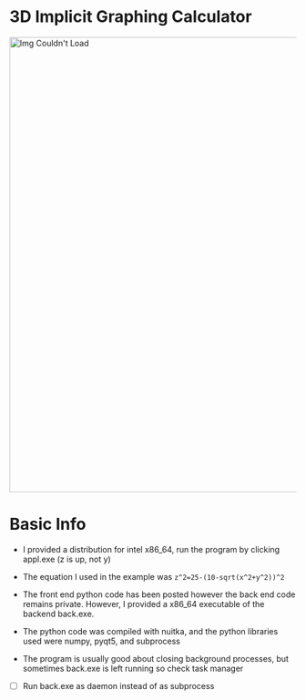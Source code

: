 # 3D Implicit Graphing Calculator

<img src="https://user-images.githubusercontent.com/60249504/136651126-91e6ee99-4b8d-4b79-a563-aeed1d048aff.gif" alt="Img Couldn't Load" width="800">

# Basic Info

- I provided a distribution for intel x86_64, run the program by clicking appl.exe (z is up, not y)

- The equation I used in the example was ``` z^2=25-(10-sqrt(x^2+y^2))^2 ```

- The front end python code has been posted however the back end code remains private. However, I provided a x86_64 executable of the backend back.exe.

- The python code was compiled with nuitka, and the python libraries used were numpy, pyqt5, and subprocess

- The program is usually good about closing background processes, but sometimes back.exe is left running so check task manager

- [ ] Run back.exe as daemon instead of as subprocess
